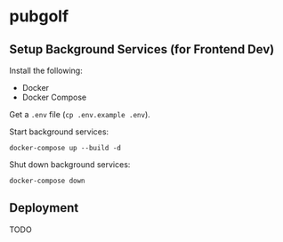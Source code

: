 # pubgolf

## Setup Background Services (for Frontend Dev)

Install the following:
* Docker
* Docker Compose

Get a `.env` file (`cp .env.example .env`).

Start background services:

```
docker-compose up --build -d
```

Shut down background services:

```
docker-compose down
```
## Deployment

TODO
